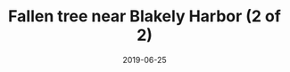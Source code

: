 ---
title: "Fallen tree near Blakely Harbor (2 of 2)"
date: 2019-06-25
near: Fallen tree near Blakely Harbor (1 of 2)
picture: /assets/camera-roll/2019/06/2019-06-25-fallen-tree-near-blakely-harbor-2/20190625_235937629_iOS.jpg
thumbnail: /assets/camera-roll/2019/06/2019-06-25-fallen-tree-near-blakely-harbor-2/20190625_235937629_iOS-thumbnail.jpg
type: picture
tags:
  - photograph
  - moss
  - forest
  - Blakely Harbor
  - Bainbridge Island
---